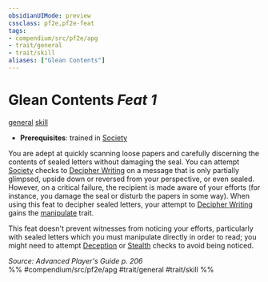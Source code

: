 ```yaml
---
obsidianUIMode: preview
cssclass: pf2e,pf2e-feat
tags:
- compendium/src/pf2e/apg
- trait/general
- trait/skill
aliases: ["Glean Contents"]
---
```

# Glean Contents  *Feat 1*  
[general](../../rules/traits/general.md)  [skill](../../rules/traits/skill.md)  

- **Prerequisites**: trained in [Society](../skills.md#Society)

You are adept at quickly scanning loose papers and carefully discerning the contents of sealed letters without damaging the seal. You can attempt [Society](../skills.md#Society) checks to [Decipher Writing](../../rules/actions/decipher-writing.md) on a message that is only partially glimpsed, upside down or reversed from your perspective, or even sealed. However, on a critical failure, the recipient is made aware of your efforts (for instance, you damage the seal or disturb the papers in some way). When using this feat to decipher sealed letters, your attempt to [Decipher Writing](../../rules/actions/decipher-writing.md) gains the [manipulate](../../rules/traits/manipulate.md) trait.

This feat doesn't prevent witnesses from noticing your efforts, particularly with sealed letters which you must manipulate directly in order to read; you might need to attempt [Deception](../skills.md#Deception) or [Stealth](../skills.md#Stealth) checks to avoid being noticed.

*Source: Advanced Player's Guide p. 206*  
%% #compendium/src/pf2e/apg #trait/general #trait/skill %%